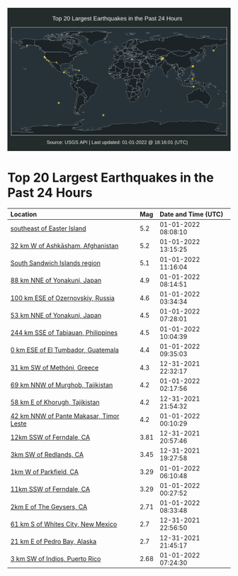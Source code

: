 ![Map](./map.png)

# Top 20 Largest Earthquakes in the Past 24 Hours

| Location | Mag | Date and Time (UTC) |
|:---|:---|:---|
| [southeast of Easter Island](https://earthquake.usgs.gov/earthquakes/eventpage/us7000g8ak) | 5.2 | 01-01-2022 08:08:10 |
| [32 km W of Ashkāsham, Afghanistan](https://earthquake.usgs.gov/earthquakes/eventpage/us7000g8bl) | 5.2 | 01-01-2022 13:15:25 |
| [South Sandwich Islands region](https://earthquake.usgs.gov/earthquakes/eventpage/us7000g8bd) | 5.1 | 01-01-2022 11:16:04 |
| [88 km NNE of Yonakuni, Japan](https://earthquake.usgs.gov/earthquakes/eventpage/us7000g8am) | 4.9 | 01-01-2022 08:14:51 |
| [100 km ESE of Ozernovskiy, Russia](https://earthquake.usgs.gov/earthquakes/eventpage/us7000g89r) | 4.6 | 01-01-2022 03:34:34 |
| [53 km NNE of Yonakuni, Japan](https://earthquake.usgs.gov/earthquakes/eventpage/us7000g8ad) | 4.5 | 01-01-2022 07:28:01 |
| [244 km SSE of Tabiauan, Philippines](https://earthquake.usgs.gov/earthquakes/eventpage/us7000g8az) | 4.5 | 01-01-2022 10:04:39 |
| [0 km ESE of El Tumbador, Guatemala](https://earthquake.usgs.gov/earthquakes/eventpage/us7000g8av) | 4.4 | 01-01-2022 09:35:03 |
| [31 km SW of Methóni, Greece](https://earthquake.usgs.gov/earthquakes/eventpage/us7000g88u) | 4.3 | 12-31-2021 22:32:17 |
| [69 km NNW of Murghob, Tajikistan](https://earthquake.usgs.gov/earthquakes/eventpage/us7000g89l) | 4.2 | 01-01-2022 02:17:56 |
| [58 km E of Khorugh, Tajikistan](https://earthquake.usgs.gov/earthquakes/eventpage/us7000g88k) | 4.2 | 12-31-2021 21:54:32 |
| [42 km NNW of Pante Makasar, Timor Leste](https://earthquake.usgs.gov/earthquakes/eventpage/us7000g896) | 4.2 | 01-01-2022 00:10:29 |
| [12km SSW of Ferndale, CA](https://earthquake.usgs.gov/earthquakes/eventpage/nc73671446) | 3.81 | 12-31-2021 20:57:46 |
| [3km SW of Redlands, CA](https://earthquake.usgs.gov/earthquakes/eventpage/ci39900159) | 3.45 | 12-31-2021 19:27:58 |
| [1km W of Parkfield, CA](https://earthquake.usgs.gov/earthquakes/eventpage/nc73671951) | 3.29 | 01-01-2022 06:10:48 |
| [11km SSW of Ferndale, CA](https://earthquake.usgs.gov/earthquakes/eventpage/nc73671851) | 3.29 | 01-01-2022 00:27:52 |
| [2km E of The Geysers, CA](https://earthquake.usgs.gov/earthquakes/eventpage/nc73672011) | 2.71 | 01-01-2022 08:33:48 |
| [61 km S of Whites City, New Mexico](https://earthquake.usgs.gov/earthquakes/eventpage/us7000g88x) | 2.7 | 12-31-2021 22:56:50 |
| [21 km E of Pedro Bay, Alaska](https://earthquake.usgs.gov/earthquakes/eventpage/ak021grzxgs4) | 2.7 | 12-31-2021 21:45:17 |
| [3 km SW of Indios, Puerto Rico](https://earthquake.usgs.gov/earthquakes/eventpage/pr2022001000) | 2.68 | 01-01-2022 07:24:30 |
